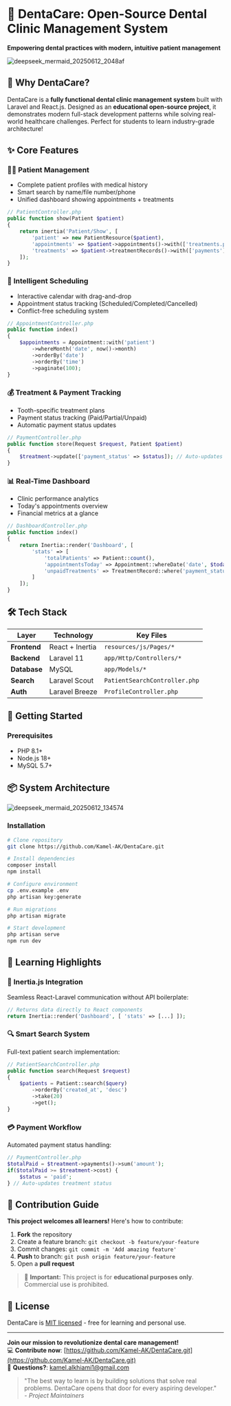 # 🌟 **DentaCare: Open-Source Dental Clinic Management System**  
**Empowering dental practices with modern, intuitive patient management**

![deepseek_mermaid_20250612_2048af](https://github.com/user-attachments/assets/98d2a16a-2d20-4c24-97ed-7cfdb8a9136a)


## 🚀 **Why DentaCare?**  
DentaCare is a **fully functional dental clinic management system** built with Laravel and React.js. Designed as an **educational open-source project**, it demonstrates modern full-stack development patterns while solving real-world healthcare challenges. Perfect for students to learn industry-grade architecture!

## ✨ **Core Features**  

### 👨‍⚕️ **Patient Management**  
- Complete patient profiles with medical history  
- Smart search by name/file number/phone  
- Unified dashboard showing appointments + treatments  

```php
// PatientController.php
public function show(Patient $patient)
{
    return inertia('Patient/Show', [
        'patient' => new PatientResource($patient),
        'appointments' => $patient->appointments()->with(['treatments.payments'])->get(),
        'treatments' => $patient->treatmentRecords()->with(['payments'])->take(5)->get()
    ]);
}
```

### 📅 **Intelligent Scheduling**  
- Interactive calendar with drag-and-drop  
- Appointment status tracking (Scheduled/Completed/Cancelled)  
- Conflict-free scheduling system  

```php
// AppointmentController.php
public function index()
{
    $appointments = Appointment::with('patient')
        ->whereMonth('date', now()->month)
        ->orderBy('date')
        ->orderBy('time')
        ->paginate(100);
}
```

### 💰 **Treatment & Payment Tracking**  
- Tooth-specific treatment plans  
- Payment status tracking (Paid/Partial/Unpaid)  
- Automatic payment status updates  

```php
// PaymentController.php
public function store(Request $request, Patient $patient)
{
    $treatment->update(['payment_status' => $status]); // Auto-updates status
}
```

### 📊 **Real-Time Dashboard**  
- Clinic performance analytics  
- Today's appointments overview  
- Financial metrics at a glance  

```php
// DashboardController.php
public function index()
{
    return Inertia::render('Dashboard', [
        'stats' => [
            'totalPatients' => Patient::count(),
            'appointmentsToday' => Appointment::whereDate('date', $today)->count(),
            'unpaidTreatments' => TreatmentRecord::where('payment_status', '!=', 'paid')->count(),
        ]
    ]);
}
```

## 🛠 **Tech Stack**  

| **Layer**       | **Technology**   | **Key Files**                          |
|-----------------|------------------|----------------------------------------|
| **Frontend**    | React + Inertia  | `resources/js/Pages/*`                 |
| **Backend**     | Laravel 11       | `app/Http/Controllers/*`               |
| **Database**    | MySQL            | `app/Models/*`                         |
| **Search**      | Laravel Scout    | `PatientSearchController.php`          |
| **Auth**        | Laravel Breeze  | `ProfileController.php`                |

## 🚀 **Getting Started**  

### Prerequisites  
- PHP 8.1+  
- Node.js 18+  
- MySQL 5.7+  
## 📦 System Architecture  

![deepseek_mermaid_20250612_134574](https://github.com/user-attachments/assets/4b669084-2873-4f22-b778-85744b46d329)


### Installation  
```bash
# Clone repository
git clone https://github.com/Kamel-AK/DentaCare.git

# Install dependencies
composer install
npm install

# Configure environment
cp .env.example .env
php artisan key:generate

# Run migrations
php artisan migrate

# Start development
php artisan serve
npm run dev
```

## 🌟 **Learning Highlights**  

### 🔄 **Inertia.js Integration**  
Seamless React-Laravel communication without API boilerplate:  
```php
// Returns data directly to React components
return Inertia::render('Dashboard', [ 'stats' => [...] ]);
```

### 🔍 **Smart Search System**  
Full-text patient search implementation:  
```php
// PatientSearchController.php
public function search(Request $request)
{
    $patients = Patient::search($query)
        ->orderBy('created_at', 'desc')
        ->take(20)
        ->get();
}
```

### 💳 **Payment Workflow**  
Automated payment status handling:  
```php
// PaymentController.php
$totalPaid = $treatment->payments()->sum('amount');
if($totalPaid >= $treatment->cost) {
    $status = 'paid';
} // Auto-updates treatment status
```

## 🤝 **Contribution Guide**  
**This project welcomes all learners!** Here's how to contribute:

1. **Fork** the repository  
2. Create a feature branch: `git checkout -b feature/your-feature`  
3. Commit changes: `git commit -m 'Add amazing feature'`  
4. **Push** to branch: `git push origin feature/your-feature`  
5. Open a **pull request**

> 🚫 **Important:** This project is for **educational purposes only**. Commercial use is prohibited.

## 📜 **License**  
DentaCare is [MIT licensed](LICENSE) - free for learning and personal use.

---

**Join our mission to revolutionize dental care management!**  
💻 **Contribute now**: [https://github.com/Kamel-AK/DentaCare.git](https://github.com/Kamel-AK/DentaCare.git)  
📧 **Questions?**: kamel.alkhiami1@gmail.com 

> "The best way to learn is by building solutions that solve real problems. DentaCare opens that door for every aspiring developer."  
> *- Project Maintainers*  
